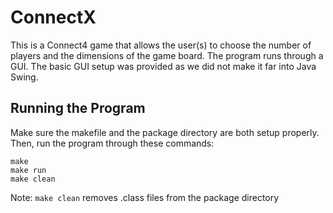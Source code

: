 # ConnectX

This is a Connect4 game that allows the user(s) to choose the number of players and the dimensions of the game board. The program runs through a GUI. The basic GUI setup was provided as we did not make it far into Java Swing.

## Running the Program
Make sure the makefile and the package directory are both setup properly. Then, run the program through these commands:
```
make
make run
make clean
```
Note: `make clean` removes .class files from the package directory
